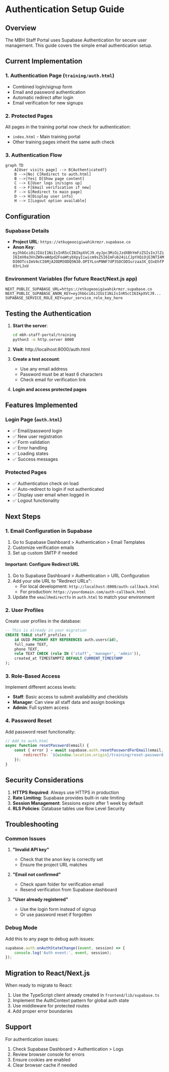 # Authentication Setup Guide

## Overview
The MBH Staff Portal uses Supabase Authentication for secure user management. This guide covers the simple email authentication setup.

## Current Implementation

### 1. Authentication Page (`training/auth.html`)
- Combined login/signup form
- Email and password authentication
- Automatic redirect after login
- Email verification for new signups

### 2. Protected Pages
All pages in the training portal now check for authentication:
- `index.html` - Main training portal
- Other training pages inherit the same auth check

### 3. Authentication Flow

```mermaid
graph TD
    A[User visits page] --> B{Authenticated?}
    B -->|No| C[Redirect to auth.html]
    B -->|Yes| D[Show page content]
    C --> E[User logs in/signs up]
    E --> F[Email verification if new]
    F --> G[Redirect to main page]
    D --> H[Display user info]
    H --> I[Logout option available]
```

## Configuration

### Supabase Details
- **Project URL**: `https://etkugeooigiwahikrmzr.supabase.co`
- **Anon Key**: `eyJhbGciOiJIUzI1NiIsInR5cCI6IkpXVCJ9.eyJpc3MiOiJzdXBhYmFzZSIsInJlZiI6ImV0a3VnZW9vaWdpd2FoaWtybXpyIiwicm9sZSI6ImFub24iLCJpYXQiOjE3NTI4MDI0OTcsImV4cCI6MjA2ODM3ODQ5N30.OPIYLsnPNNF7dP3SDCODIurzaa3X_Q3xEhfPO3rLJxU`

### Environment Variables (for future React/Next.js app)
```env
NEXT_PUBLIC_SUPABASE_URL=https://etkugeooigiwahikrmzr.supabase.co
NEXT_PUBLIC_SUPABASE_ANON_KEY=eyJhbGciOiJIUzI1NiIsInR5cCI6IkpXVCJ9...
SUPABASE_SERVICE_ROLE_KEY=your_service_role_key_here
```

## Testing the Authentication

1. **Start the server**:
   ```bash
   cd mbh-staff-portal/training
   python3 -m http.server 8000
   ```

2. **Visit**: http://localhost:8000/auth.html

3. **Create a test account**:
   - Use any email address
   - Password must be at least 6 characters
   - Check email for verification link

4. **Login and access protected pages**

## Features Implemented

### Login Page (`auth.html`)
- ✅ Email/password login
- ✅ New user registration
- ✅ Form validation
- ✅ Error handling
- ✅ Loading states
- ✅ Success messages

### Protected Pages
- ✅ Authentication check on load
- ✅ Auto-redirect to login if not authenticated
- ✅ Display user email when logged in
- ✅ Logout functionality

## Next Steps

### 1. Email Configuration in Supabase
1. Go to Supabase Dashboard > Authentication > Email Templates
2. Customize verification emails
3. Set up custom SMTP if needed

#### Important: Configure Redirect URL
1. Go to Supabase Dashboard > Authentication > URL Configuration
2. Add your site URL to "Redirect URLs":
   - For local development: `http://localhost:8000/auth-callback.html`
   - For production: `https://yourdomain.com/auth-callback.html`
3. Update the `emailRedirectTo` in `auth.html` to match your environment

### 2. User Profiles
Create user profiles in the database:
```sql
-- This is already in your migration
CREATE TABLE staff_profiles (
    id UUID PRIMARY KEY REFERENCES auth.users(id),
    full_name TEXT,
    phone TEXT,
    role TEXT CHECK (role IN ('staff', 'manager', 'admin')),
    created_at TIMESTAMPTZ DEFAULT CURRENT_TIMESTAMP
);
```

### 3. Role-Based Access
Implement different access levels:
- **Staff**: Basic access to submit availability and checklists
- **Manager**: Can view all staff data and assign bookings
- **Admin**: Full system access

### 4. Password Reset
Add password reset functionality:
```javascript
// Add to auth.html
async function resetPassword(email) {
    const { error } = await supabase.auth.resetPasswordForEmail(email, {
        redirectTo: `${window.location.origin}/training/reset-password.html`,
    });
}
```

## Security Considerations

1. **HTTPS Required**: Always use HTTPS in production
2. **Rate Limiting**: Supabase provides built-in rate limiting
3. **Session Management**: Sessions expire after 1 week by default
4. **RLS Policies**: Database tables use Row Level Security

## Troubleshooting

### Common Issues

1. **"Invalid API key"**
   - Check that the anon key is correctly set
   - Ensure the project URL matches

2. **"Email not confirmed"**
   - Check spam folder for verification email
   - Resend verification from Supabase dashboard

3. **"User already registered"**
   - Use the login form instead of signup
   - Or use password reset if forgotten

### Debug Mode
Add this to any page to debug auth issues:
```javascript
supabase.auth.onAuthStateChange((event, session) => {
    console.log('Auth event:', event, session);
});
```

## Migration to React/Next.js

When ready to migrate to React:

1. Use the TypeScript client already created in `frontend/lib/supabase.ts`
2. Implement the AuthContext pattern for global auth state
3. Use middleware for protected routes
4. Add proper error boundaries

## Support

For authentication issues:
1. Check Supabase Dashboard > Authentication > Logs
2. Review browser console for errors
3. Ensure cookies are enabled
4. Clear browser cache if needed 